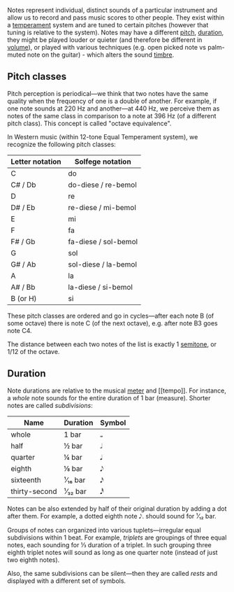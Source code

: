 Notes represent individual, distinct sounds of a particular instrument and allow us to record and pass music scores to other people. They exist within a [temperament](Equal%20Temperament.md) system and are tuned to certain pitches (however that tuning is relative to the system). Notes may have a different [pitch](../Physics%20of%20Music/Pitch.md), [duration](../Physics%20of%20Music/Duration.md), they might be played louder or quieter (and therefore be different in [volume](../Physics%20of%20Music/Volume.md)), or played with various techniques (e.g. open picked note vs palm-muted note on the guitar) - which alters the sound [timbre](../Physics%20of%20Music/Timbre.md).
## Pitch classes

Pitch perception is periodical—we think that two notes have the same quality when the frequency of one is a double of another. For example, if one note sounds at 220 Hz and another—at 440 Hz, we perceive them as notes of the same class in comparison to a note at 396 Hz (of a different pitch class). This concept is called "octave equivalence".

In Western music (within 12-tone Equal Temperament system), we recognize the following pitch classes:

| Letter notation | Solfege notation     |
| --------------- | -------------------- |
| C               | do                   |
| C# / Db         | do-diese / re-bemol  |
| D               | re                   |
| D# / Eb         | re-diese / mi-bemol  |
| E               | mi                   |
| F               | fa                   |
| F# / Gb         | fa-diese / sol-bemol |
| G               | sol                  |
| G# / Ab         | sol-diese / la-bemol |
| A               | la                   |
| A# / Bb         | la-diese / si-bemol  |
| B (or H)        | si                   |

These pitch classes are ordered and go in cycles—after each note B (of some octave) there is note C (of the next octave), e.g. after note B3 goes note C4. 

The distance between each two notes of the list is exactly 1 [semitone](Intervals.md), or 1/12 of the octave.
## Duration

Note durations are relative to the musical [meter](Meter.md) and [[tempo]]. For instance, a *whole* note sounds for the entire duration of 1 bar (measure). Shorter notes are called *subdivisions*:

| Name          | Duration | Symbol |
| ------------- | -------- | ------ |
| whole         | 1 bar    | 𝅝     |
| half          | ½ bar    | 𝅗𝅥     |
| quarter       | ¼ bar    | 𝅘𝅥     |
| eighth        | ⅛ bar    | 𝅘𝅥𝅮     |
| sixteenth     | ¹⁄₁₆ bar | 𝅘𝅥𝅯     |
| thirty-second | ¹⁄₃₂ bar | 𝅘𝅥𝅰     |
Notes can be also extended by half of their original duration by adding a dot after them. For example, a dotted eighth note 𝅘𝅥𝅮. should sound for ¹⁄₁₂ bar. 

Groups of notes can organized into various tuplets—irregular equal subdivisions within 1 beat. For example, *triplets* are groupings of three equal notes, each sounding for ⅓ duration of a triplet. In such grouping three eighth triplet notes will sound as long as one quarter note (instead of just two eighth notes).

Also, the same subdivisions can be silent—then they are called *rests* and displayed with a different set of symbols. 
